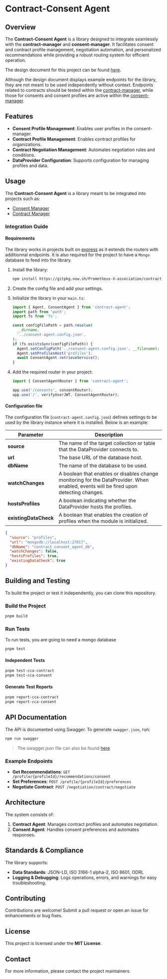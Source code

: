 # Contract-Consent Agent

## Overview

The **Contract-Consent Agent** is a library designed to integrate seamlessly with the **contract-manager** and **consent-manager**. It facilitates consent and contract profile management, negotiation automation, and personalized recommendations while providing a robust routing system for efficient operation.

The design document for this project can be found [here](./docs/design-document.md).

Although the design document displays example endpoints for the library, they are not meant to be used independently without context. Endpoints related to contracts should be tested within the [contract-manager](https://github.com/prometheus-x-association/contract-manager), while those for consents and consent profiles are active within the [consent-manager](https://github.com/prometheus-x-association/consent-manager).

## Features

- **Consent Profile Management**: Enables user profiles in the consent-manager.
- **Contract Profile Management**: Enables contract profiles for organizations.
- **Contract Negotiation Management**: Automates negotiation rules and conditions.
- **DataProvider Configuration**: Supports configuration for managing profiles and data.

## Usage

The **Contract-Consent Agent** is a library meant to be integrated into projects such as:

- [Consent Manager](https://github.com/Prometheus-X-association/consent-manager)
- [Contract Manager](https://github.com/Prometheus-X-association/contract-manager)

### Integration Guide

#### Requirements

The library works in projects built on [express](https://www.npmjs.com/package/express) as it extends the routers with additionnal endpoints. It is also required for the project to have a `Mongo` database to feed into the library.

1. Install the library:

   ```bash
   npm install https://gitpkg.now.sh/Prometheus-X-association/contract-consent-agent?VERSION
   ```

2. Create the config file and add your settings.

3. Initialize the library in your `main.ts`:

   ```typescript
   import { Agent, ConsentAgent } from 'contract-agent';
   import path from 'path';
   import fs from 'fs';

   const configFilePath = path.resolve(
     __dirname,
     '../consent-agent.config.json',
   );
   if (fs.existsSync(configFilePath)) {
     Agent.setConfigPath('../consent-agent.config.json', __filename);
     Agent.setProfilesHost('profiles');
     await ConsentAgent.retrieveService();
   }
   ```

4. Add the required router in your project:

   ```typescript
   import { ConsentAgentRouter } from 'contract-agent';

   app.use('/consents', consentRouter);
   app.use('/', verifyUserJWT, ConsentAgentRouter);
   ```

#### Configuration file

The configuration file (`contract-agent.config.json`) defines settings to be used by the library instance where it is installed. Below is an example:

| Parameter         | Description                                                                                                                                           |
|-------------------|-------------------------------------------------------------------------------------------------------------------------------------------------------|
| **source**        | The name of the target collection or table that the DataProvider connects to.                                                                         |
| **url**           | The base URL of the database host.                                                                                                                   |
| **dbName**        | The name of the database to be used.                                                                                                                 |
| **watchChanges**  | A boolean that enables or disables change monitoring for the DataProvider. When enabled, events will be fired upon detecting changes.                 |
| **hostsProfiles** | A boolean indicating whether the DataProvider hosts the profiles.                                                                                   |
| **existingDataCheck** | A boolean that enables the creation of profiles when the module is initialized.                                                                    |

```json
{
  "source": "profiles",
  "url": "mongodb://localhost:27017",
  "dbName": "contract_consent_agent_db",
  "watchChanges": false,
  "hostsProfiles": true,
  "existingDataCheck": true
}
```

## Building and Testing

To build the project or test it independently, you can clone this repository.

### Build the Project

```bash
pnpm build
```

### Run Tests

To run tests, you are going to need a mongo database

```bash
pnpm test
```

#### Independent Tests

```bash
pnpm test-cca-contract
pnpm test-cca-consent
```

#### Generate Test Reports

```bash
pnpm report-cca-contract
pnpm report-cca-consent
```

## API Documentation

The API is documented using Swagger. To generate `swagger.json`, run:

```bash
npm run swagger
```

> The swagger.json file can also be found [here](./docs/swagger.json)

### Example Endpoints

- **Get Recommendations**: `GET /profile/{profileId}/recommendations/consent`
- **Set Preferences**: `POST /profile/{profileId}/preferences`
- **Negotiate Contract**: `POST /negotiation/contract/negotiate`

## Architecture

The system consists of:

1. **Contract Agent**: Manages contract profiles and automates negotiation.
2. **Consent Agent**: Handles consent preferences and automates responses.

## Standards & Compliance

The library supports:

- **Data Standards**: JSON-LD, ISO 3166-1 alpha-2, ISO 8601, ODRL
- **Logging & Debugging**: Logs operations, errors, and warnings for easy troubleshooting.

## Contributing

Contributions are welcome! Submit a pull request or open an issue for enhancements or bug fixes.

## License

This project is licensed under the **MIT License**.

## Contact

For more information, please contact the project maintainers.
